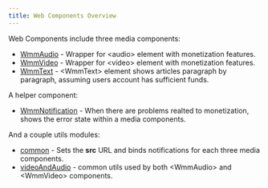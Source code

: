 ```yaml
---
title: Web Components Overview
---
```


Web Components include three media components:

- [WmmAudio](/docs/WmmAudio) - Wrapper for &lt;audio&gt; element with monetization features.
- [WmmVideo](/docs/WmmAudio) - Wrapper for &lt;video&gt; element with monetization features.
- [WmmText](/docs/WmmAudio) - &lt;WmmText&gt; element shows articles paragraph by paragraph, assuming users account has sufficient funds.

A helper component:

- [WmmNotification](/docs/WmmNotification) - When there are problems realted to monetization, shows the error state within a media components.

And a couple utils modules:

- [common](/docs/common) - Sets the **src** URL and binds notifications for each three media components.
- [videoAndAudio](/docs/videoAndAudio) - common utils used by both &lt;WmmAudio&gt; and &lt;WmmVideo&gt; components.